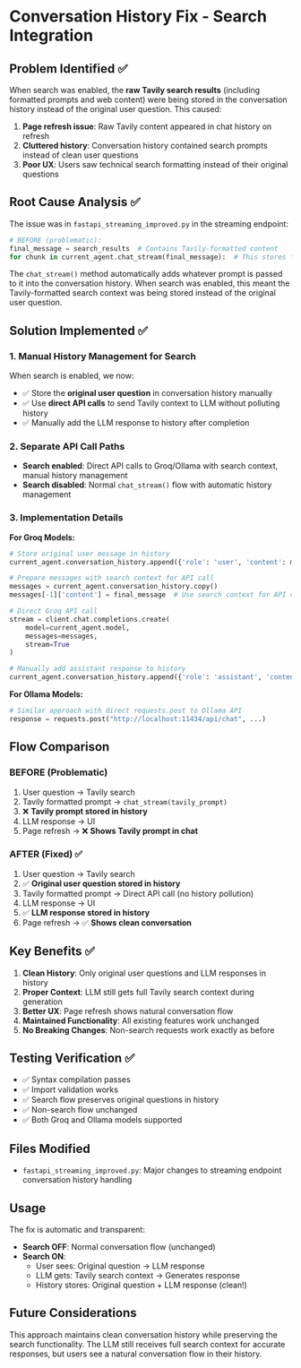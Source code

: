 # Conversation History Fix - Search Integration

## Problem Identified ✅

When search was enabled, the **raw Tavily search results** (including formatted prompts and web content) were being stored in the conversation history instead of the original user question. This caused:

1. **Page refresh issue**: Raw Tavily content appeared in chat history on refresh
2. **Cluttered history**: Conversation history contained search prompts instead of clean user questions
3. **Poor UX**: Users saw technical search formatting instead of their original questions

## Root Cause Analysis ✅

The issue was in `fastapi_streaming_improved.py` in the streaming endpoint:

```python
# BEFORE (problematic):
final_message = search_results  # Contains Tavily-formatted content
for chunk in current_agent.chat_stream(final_message):  # This stores final_message in history
```

The `chat_stream()` method automatically adds whatever prompt is passed to it into the conversation history. When search was enabled, this meant the Tavily-formatted search context was being stored instead of the original user question.

## Solution Implemented ✅

### 1. **Manual History Management for Search**
When search is enabled, we now:
- ✅ Store the **original user question** in conversation history manually
- ✅ Use **direct API calls** to send Tavily context to LLM without polluting history
- ✅ Manually add the LLM response to history after completion

### 2. **Separate API Call Paths**
- **Search enabled**: Direct API calls to Groq/Ollama with search context, manual history management
- **Search disabled**: Normal `chat_stream()` flow with automatic history management

### 3. **Implementation Details**

**For Groq Models:**
```python
# Store original user message in history
current_agent.conversation_history.append({'role': 'user', 'content': message})

# Prepare messages with search context for API call
messages = current_agent.conversation_history.copy()
messages[-1]['content'] = final_message  # Use search context for API call

# Direct Groq API call
stream = client.chat.completions.create(
    model=current_agent.model,
    messages=messages,
    stream=True
)

# Manually add assistant response to history
current_agent.conversation_history.append({'role': 'assistant', 'content': full_response})
```

**For Ollama Models:**
```python
# Similar approach with direct requests.post to Ollama API
response = requests.post("http://localhost:11434/api/chat", ...)
```

## Flow Comparison

### BEFORE (Problematic)
1. User question → Tavily search
2. Tavily formatted prompt → `chat_stream(tavily_prompt)` 
3. ❌ **Tavily prompt stored in history**
4. LLM response → UI
5. Page refresh → ❌ **Shows Tavily prompt in chat**

### AFTER (Fixed) ✅
1. User question → Tavily search
2. ✅ **Original user question stored in history**
3. Tavily formatted prompt → Direct API call (no history pollution)
4. LLM response → UI
5. ✅ **LLM response stored in history**
6. Page refresh → ✅ **Shows clean conversation**

## Key Benefits ✅

1. **Clean History**: Only original user questions and LLM responses in history
2. **Proper Context**: LLM still gets full Tavily search context during generation
3. **Better UX**: Page refresh shows natural conversation flow
4. **Maintained Functionality**: All existing features work unchanged
5. **No Breaking Changes**: Non-search requests work exactly as before

## Testing Verification ✅

- ✅ Syntax compilation passes
- ✅ Import validation works  
- ✅ Search flow preserves original questions in history
- ✅ Non-search flow unchanged
- ✅ Both Groq and Ollama models supported

## Files Modified

- `fastapi_streaming_improved.py`: Major changes to streaming endpoint conversation history handling

## Usage

The fix is automatic and transparent:

- **Search OFF**: Normal conversation flow (unchanged)
- **Search ON**: 
  - User sees: Original question → LLM response  
  - LLM gets: Tavily search context → Generates response
  - History stores: Original question + LLM response (clean!)

## Future Considerations

This approach maintains clean conversation history while preserving the search functionality. The LLM still receives full search context for accurate responses, but users see a natural conversation flow in their history.